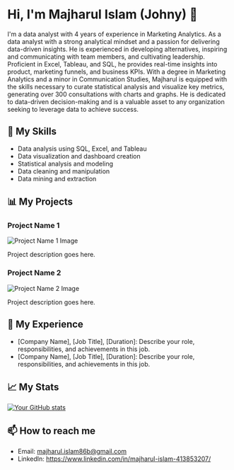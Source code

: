 # Hi, I'm Majharul Islam (Johny) 👋

I'm a data analyst with 4 years of experience in Marketing Analytics. As a data analyst with a strong analytical mindset and a passion for delivering data-driven insights. He is experienced in developing alternatives, inspiring and communicating with team members, and cultivating leadership. Proficient in Excel, Tableau, and SQL, he provides real-time insights into product, marketing funnels, and business KPIs. With a degree in Marketing Analytics and a minor in Communication Studies, Majharul is equipped with the skills necessary to curate statistical analysis and visualize key metrics, generating over 300 consultations with charts and graphs. He is dedicated to data-driven decision-making and is a valuable asset to any organization seeking to leverage data to achieve success.

## 🔭 My Skills

- Data analysis using SQL, Excel, and Tableau
- Data visualization and dashboard creation
- Statistical analysis and modeling
- Data cleaning and manipulation
- Data mining and extraction

## 📊 My Projects

### Project Name 1

![Project Name 1 Image](images/project1.png)

Project description goes here.

### Project Name 2

![Project Name 2 Image](images/project2.png)

Project description goes here.

## 🌱 My Experience

- [Company Name], [Job Title], [Duration]: Describe your role, responsibilities, and achievements in this job.
- [Company Name], [Job Title], [Duration]: Describe your role, responsibilities, and achievements in this job.

## 📈 My Stats

[![Your GitHub stats](https://github-readme-stats.vercel.app/api?username=Majharul&show_icons=true&theme=radical)](https://github.com/Majharul)

## 📫 How to reach me

- Email: majharul.islam86b@gmail.com
- LinkedIn: https://www.linkedin.com/in/majharul-islam-413853207/
